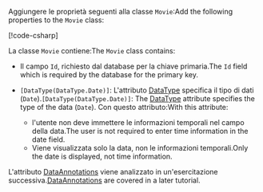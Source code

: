 <span data-ttu-id="8a2ea-101">Aggiungere le proprietà seguenti alla classe `Movie`:</span><span class="sxs-lookup"><span data-stu-id="8a2ea-101">Add the following properties to the `Movie` class:</span></span>

[!code-csharp[](~/tutorials/first-mvc-app/start-mvc/sample/MvcMovie22/Models/Movie.cs?name=snippet1)]

<span data-ttu-id="8a2ea-102">La classe `Movie` contiene:</span><span class="sxs-lookup"><span data-stu-id="8a2ea-102">The `Movie` class contains:</span></span>

* <span data-ttu-id="8a2ea-103">Il campo `Id`, richiesto dal database per la chiave primaria.</span><span class="sxs-lookup"><span data-stu-id="8a2ea-103">The `Id` field which is required by the database for the primary key.</span></span>
* <span data-ttu-id="8a2ea-104">`[DataType(DataType.Date)]`:  L'attributo [DataType](/dotnet/api/microsoft.aspnetcore.mvc.dataannotations.internal.datatypeattributeadapter) specifica il tipo di dati (`Date`).</span><span class="sxs-lookup"><span data-stu-id="8a2ea-104">`[DataType(DataType.Date)]`:  The [DataType](/dotnet/api/microsoft.aspnetcore.mvc.dataannotations.internal.datatypeattributeadapter) attribute specifies the type of the data (`Date`).</span></span> <span data-ttu-id="8a2ea-105">Con questo attributo:</span><span class="sxs-lookup"><span data-stu-id="8a2ea-105">With this attribute:</span></span>

  * <span data-ttu-id="8a2ea-106">l'utente non deve immettere le informazioni temporali nel campo della data.</span><span class="sxs-lookup"><span data-stu-id="8a2ea-106">The user is not required to enter time information in the date field.</span></span>
  * <span data-ttu-id="8a2ea-107">Viene visualizzata solo la data, non le informazioni temporali.</span><span class="sxs-lookup"><span data-stu-id="8a2ea-107">Only the date is displayed, not time information.</span></span>

<span data-ttu-id="8a2ea-108">L'attributo [DataAnnotations](/dotnet/api/system.componentmodel.dataannotations) viene analizzato in un'esercitazione successiva.</span><span class="sxs-lookup"><span data-stu-id="8a2ea-108">[DataAnnotations](/dotnet/api/system.componentmodel.dataannotations) are covered in a later tutorial.</span></span>